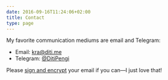 ```yaml
---
date: 2016-09-16T11:24:06+02:00
title: Contact
type: page
---
```


My favorite communication mediums are email and Telegram:

* Email: <kra@diti.me>
* Telegram: [@DitiPengi][TELEGRAM]

Please [sign and encrypt][KEYBASE] your email if you can—I just love that!


[KEYBASE]: https://keybase.io/diti
[TELEGRAM]: https://telegram.me/DitiPengi